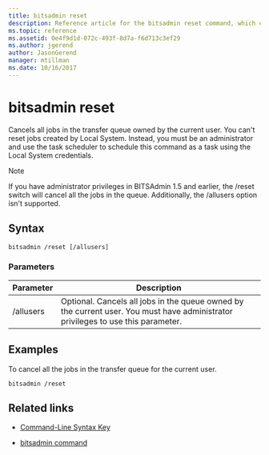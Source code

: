 ```yaml
---
title: bitsadmin reset
description: Reference article for the bitsadmin reset command, which cancels all jobs in the transfer queue owned by the current user.
ms.topic: reference
ms.assetid: 0e4f9d1d-072c-493f-8d7a-f6d713c3ef29
ms.author: jgerend
author: JasonGerend
manager: mtillman
ms.date: 10/16/2017
---
```


# bitsadmin reset

Cancels all jobs in the transfer queue owned by the current user. You can't reset jobs created by Local System. Instead, you must be an administrator and use the task scheduler to schedule this command as a task using the Local System credentials.

> [!NOTE]
> If you have administrator privileges in BITSAdmin 1.5 and earlier, the /reset switch will cancel all the jobs in the queue. Additionally, the /allusers option isn't supported.

## Syntax

```
bitsadmin /reset [/allusers]
```

### Parameters

| Parameter | Description |
| -------------- | -------------- |
| /allusers | Optional. Cancels all jobs in the queue owned by the current user. You must have administrator privileges to use this parameter. |

## Examples

To cancel all the jobs in the transfer queue for the current user.

```
bitsadmin /reset
```

## Related links

- [Command-Line Syntax Key](command-line-syntax-key.md)

- [bitsadmin command](bitsadmin.md)
